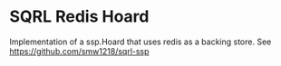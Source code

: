 # SQRL Redis Hoard #
Implementation of a ssp.Hoard that uses redis as a backing store.
See https://github.com/smw1218/sqrl-ssp
